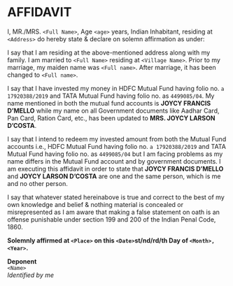 ﻿# AFFIDAVIT

I, MR./MRS. `<Full Name>`, Age `<age>` years, Indian Inhabitant, residing at `<Address>` do hereby state & declare on solemn affirmation as under: 

I say that I am residing at the above-mentioned address along with my family. I am married to `<Full Name>` residing at `<Village Name>`. Prior to my marriage, my maiden name was `<Full name>`. After marriage, it has been changed to `<Full name>`.

I say that I have invested my money in HDFC Mutual Fund having folio no. `a 17920388/2019` and TATA Mutual Fund having folio no. as `4499085/04`. My name mentioned in both the mutual fund accounts is **JOYCY FRANCIS D’MELLO** while my name on all Government documents like Aadhar Card, Pan Card, Ration Card, etc., has been updated to **MRS. JOYCY LARSON D’COSTA**.

I say that I intend to redeem my invested amount from both the Mutual Fund accounts i.e., HDFC Mutual Fund having folio no. `a 17920388/2019` and TATA Mutual Fund having folio no. as `4499085/04` but I am facing problems as my name differs in the Mutual Fund account and by government documents. I am executing this affidavit in order to state that **JOYCY FRANCIS D’MELLO** and **JOYCY LARSON D’COSTA** are one and the same person, which is me and no other person.

I say that whatever stated hereinabove is true and correct to the best of my own knowledge and belief & nothing material is concealed or misrepresented as I am aware that making a false statement on oath is an offense punishable under section 199 and 200 of the Indian Penal Code, 1860.

**Solemnly affirmed at `<Place>` on this `<Date>`st/nd/rd/th Day of `<Month>,<Year>`.**

**Deponent**  
`<Name>`  
*Identified by me*
